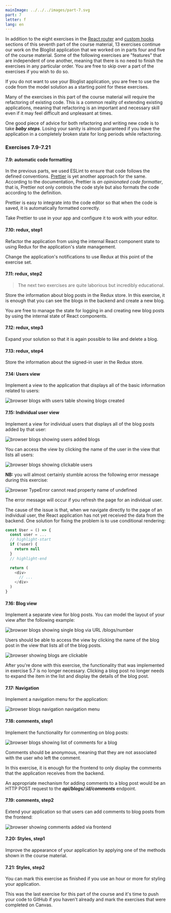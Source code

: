```yaml
---
mainImage: ../../../images/part-7.svg
part: 7
letter: f
lang: en
---
```


<div class="content">

In addition to the eight exercises in the [React router](/part7/react_router)
and [custom hooks](/part7/custom_hooks) sections of this seventh part of the course material,
13 exercises continue our work on the Bloglist application that we worked on in parts four and five of the course material.
Some of the following exercises are "features" that are independent of one another,
meaning that there is no need to finish the exercises in any particular order.
You are free to skip over a part of the exercises if you wish to do so.

If you do not want to use your Bloglist application, you are free to use the code from the model solution as a starting point for these exercises.

Many of the exercises in this part of the course material will require the refactoring of existing code.
This is a common reality of extending existing applications,
meaning that refactoring is an important and necessary skill even if it may feel difficult and unpleasant at times.

One good piece of advice for both refactoring and writing new code is to take ***baby steps***.
Losing your sanity is almost guaranteed if you leave the application in a completely broken state for long periods while refactoring.

</div>

<div class="tasks">

### Exercises 7.9-7.21

#### 7.9: automatic code formatting

In the previous parts, we used ESLint to ensure that code follows the defined conventions.
[Prettier](https://prettier.io/) is yet another approach for the same.
According to the documentation, Prettier is *an opinionated code formatter*, that is,
Prettier not only controls the code style but also formats the code according to the definition.

Prettier is easy to integrate into the code editor so that when the code is saved, it is automatically formatted correctly.

Take Prettier to use in your app and configure it to work with your editor.

#### 7.10: redux, step1

Refactor the application from using the internal React component state to using Redux for the application's state management.

Change the application's notifications to use Redux at this point of the exercise set.

#### 7.11: redux, step2

> The next two exercises are quite laborious but incredibly educational.

Store the information about blog posts in the Redux store.
In this exercise, it is enough that you can see the blogs in the backend and create a new blog.

You are free to manage the state for logging in and creating new blog posts by using the internal state of React components.

#### 7.12: redux, step3

Expand your solution so that it is again possible to like and delete a blog.

#### 7.13: redux, step4

Store the information about the signed-in user in the Redux store.

#### 7.14: Users view

Implement a view to the application that displays all of the basic information related to users:

![browser blogs with users table showing blogs created](../../images/7/41.png)

#### 7.15: Individual user view

Implement a view for individual users that displays all of the blog posts added by that user:

![browser blogs showing users added blogs](../../images/7/44.png)

You can access the view by clicking the name of the user in the view that lists all users:

![browser blogs showing clickable users](../../images/7/43.png)

**NB:** you will almost certainly stumble across the following error message during this exercise:

![browser TypeError cannot read property name of undefined](../../images/7/42ea.png)

The error message will occur if you refresh the page for an individual user.

The cause of the issue is that, when we navigate directly to the page of an individual user, the React application has not yet received the data from the backend.
One solution for fixing the problem is to use conditional rendering:

```js
const User = () => {
  const user = ...
  // highlight-start
  if (!user) {
    return null
  }
  // highlight-end

  return (
    <div>
      // ...
    </div>
  )
}
```

#### 7.16: Blog view

Implement a separate view for blog posts.
You can model the layout of your view after the following example:

![browser blogs showing single blog via URL /blogs/number](../../images/7/45.png)

Users should be able to access the view by clicking the name of the blog post in the view that lists all of the blog posts.

![browser showing blogs are clickable](../../images/7/46.png)

After you're done with this exercise, the functionality that was implemented in exercise 5.7 is no longer necessary.
Clicking a blog post no longer needs to expand the item in the list and display the details of the blog post.

#### 7.17: Navigation

Implement a navigation menu for the application:

![browser blogs navigation navigation menu](../../images/7/47.png)

#### 7.18: comments, step1

Implement the functionality for commenting on blog posts:

![browser blogs showing list of comments for a blog](../../images/7/48.png)

Comments should be anonymous, meaning that they are not associated with the user who left the comment.

In this exercise, it is enough for the frontend to only display the comments that the application receives from the backend.

An appropriate mechanism for adding comments to a blog post would be an HTTP POST request to the ***api/blogs/:id/comments*** endpoint.

#### 7.19: comments, step2

Extend your application so that users can add comments to blog posts from the frontend:

![browser showing comments added via frontend](../../images/7/49.png)

#### 7.20: Styles, step1

Improve the appearance of your application by applying one of the methods shown in the course material.

#### 7.21: Styles, step2

You can mark this exercise as finished if you use an hour or more for styling your application.

This was the last exercise for this part of the course and it's time to push your code to GitHub if you haven't already and mark the exercises that were completed on Canvas.

</div>
